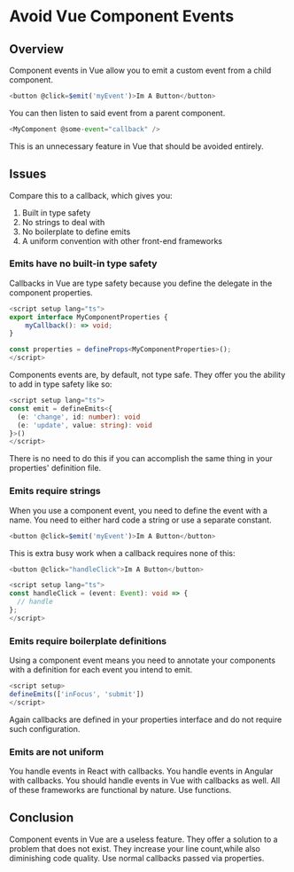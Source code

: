 # Avoid Vue Component Events

## Overview

Component events in Vue allow you to emit a custom event from a child component.

```typescript
<button @click=$emit('myEvent')>Im A Button</button>
```

You can then listen to said event from a parent component.

```typescript
<MyComponent @some-event="callback" />
```

This is an unnecessary feature in Vue that should be avoided entirely.

## Issues

Compare this to a callback, which gives you:

1. Built in type safety
2. No strings to deal with
3. No boilerplate to define emits
4. A uniform convention with other front-end frameworks

### Emits have no built-in type safety

Callbacks in Vue are type safety because you define the delegate in the component properties.

```typescript
<script setup lang="ts">
export interface MyComponentProperties {
    myCallback(): => void;
}

const properties = defineProps<MyComponentProperties>();
</script>
```

Components events are, by default, not type safe. They offer you the ability to add in type safety like so:

```typescript
<script setup lang="ts">
const emit = defineEmits<{
  (e: 'change', id: number): void
  (e: 'update', value: string): void
}>()
</script>
```

There is no need to do this if you can accomplish the same thing in your properties' definition file.

### Emits require strings

When you use a component event, you need to define the event with a name. You need to either hard code a string or use a separate constant.

```typescript
<button @click=$emit('myEvent')>Im A Button</button>
```

This is extra busy work when a callback requires none of this:

```typescript
<button @click="handleClick">Im A Button</button>

<script setup lang="ts">
const handleClick = (event: Event): void => {
  // handle
};
</script>
```

### Emits require boilerplate definitions

Using a component event means you need to annotate your components with a definition for each event you intend to emit.

```typescript
<script setup>
defineEmits(['inFocus', 'submit'])
</script>
```

Again callbacks are defined in your properties interface and do not require such configuration.

### Emits are not uniform

You handle events in React with callbacks. You handle events in Angular with callbacks. You should handle events in Vue with callbacks as well. All of these frameworks are functional by nature. Use functions.

## Conclusion

Component events in Vue are a useless feature. They offer a solution to a problem that does not exist. They increase your line count,while also diminishing code quality. Use normal callbacks passed via properties.
